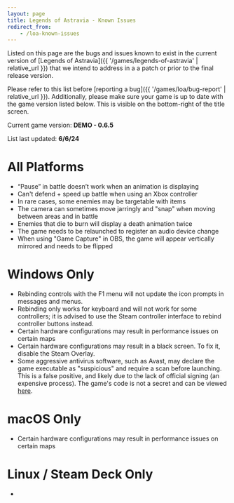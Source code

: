 ```yaml
---
layout: page
title: Legends of Astravia - Known Issues
redirect_from:
    - /loa-known-issues
---
```

Listed on this page are the bugs and issues known to exist in the current version of [Legends of Astravia]({{ '/games/legends-of-astravia' | relative_url }}) that we intend to address in a a patch or prior to the final release version.

Please refer to this list before [reporting a bug]({{ '/games/loa/bug-report' | relative_url }}). 
Additionally, please make sure your game is up to date with the game version listed below. This is visible on the bottom-right of the title screen.

Current game version: **DEMO - 0.6.5**

List last updated: **6/6/24**

# All Platforms

- “Pause” in battle doesn’t work when an animation is displaying
- Can't defend + speed up battle when using an Xbox controller 
- In rare cases, some enemies may be targetable with items
- The camera can sometimes move jarringly and "snap" when moving between areas and in battle
- Enemies that die to burn will display a death animation twice
- The game needs to be relaunched to register an audio device change
- When using "Game Capture" in OBS, the game will appear vertically mirrored and needs to be flipped

# Windows Only

- Rebinding controls with the F1 menu will not update the icon prompts in messages and menus.
- Rebinding only works for keyboard and will not work for some controllers; it is advised to use the Steam controller interface to rebind controller buttons instead.
- Certain hardware configurations may result in performance issues on certain maps
- Certain hardware configurations may result in a black screen. To fix it, disable the Steam Overlay.
- Some aggressive antivirus software, such as Avast, may declare the game executable as "suspicious" and require a scan before launching. This is a false positive, and likely due to the lack of official signing (an expensive process). The game's code is not a secret and can be viewed [here](https://github.com/JaidenAlemni/mkxp-z).

# macOS Only

- Certain hardware configurations may result in performance issues on certain maps

# Linux / Steam Deck Only

- 

